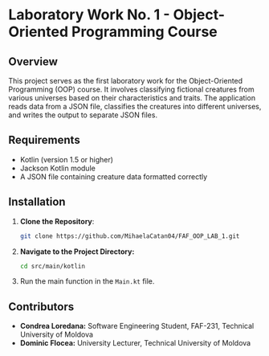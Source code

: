 # Laboratory Work No. 1 - Object-Oriented Programming Course

## Overview
This project serves as the first laboratory work for the Object-Oriented Programming (OOP) course. It involves classifying fictional creatures from various universes based on their characteristics and traits. The application reads data from a JSON file, classifies the creatures into different universes, and writes the output to separate JSON files.

## Requirements
- Kotlin (version 1.5 or higher)
- Jackson Kotlin module
- A JSON file containing creature data formatted correctly

## Installation
1. **Clone the Repository**:
   ```bash
   git clone https://github.com/MihaelaCatan04/FAF_OOP_LAB_1.git
2. **Navigate to the Project Directory:**
   ```bash 
   cd src/main/kotlin
3. Run the main function in the ```Main.kt``` file.

## Contributors
* **Condrea Loredana:** Software Engineering Student, FAF-231, Technical University of Moldova
* **Dominic Flocea:** University Lecturer, Technical University of Moldova
